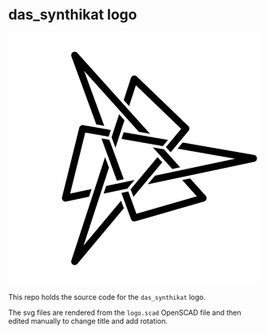 # das_synthikat logo

![das_synthikat logo](./logo.svg)

This repo holds the source code for the `das_synthikat` logo.

The svg files are rendered from the `logo.scad` OpenSCAD file and then edited manually to change title and add rotation.
